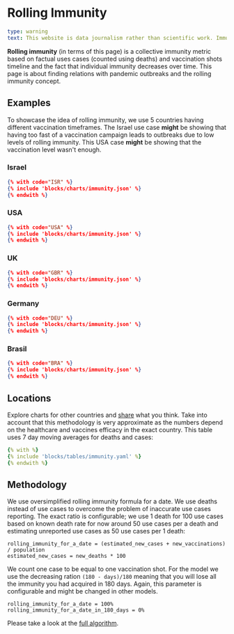 # Rolling Immunity

```yaml remark
type: warning
text: This website is data journalism rather than scientific work. Immunity/antibodies analysis is a complicated matter. You can read more about it, for example, in this <a href="https://www.nature.com/articles/s41591-021-01377-8">scientific paper</a><a href="https://doi.org/10.1038/s41591-021-01377-8"> (DOI)</a>.
```

**Rolling immunity** (in terms of this page) is a collective immunity metric based on factual uses cases (counted using deaths) and vaccination shots timeline and the fact that individual immunity decreases over time.  This page is about finding relations with pandemic outbreaks and the rolling immunity concept.

## Examples

To showcase the idea of rolling immunity, we use 5 countries having different vaccination timeframes. The Israel use case **might** be showing that having too fast of a vaccination campaign leads to outbreaks due to low levels of rolling immunity. This USA case **might** be showing that the vaccination level wasn't enough.

### Israel

```json chart
{% with code="ISR" %}
{% include 'blocks/charts/immunity.json' %}
{% endwith %}
```

### USA

```json chart
{% with code="USA" %}
{% include 'blocks/charts/immunity.json' %}
{% endwith %}
```

### UK

```json chart
{% with code="GBR" %}
{% include 'blocks/charts/immunity.json' %}
{% endwith %}
```

### Germany

```json chart
{% with code="DEU" %}
{% include 'blocks/charts/immunity.json' %}
{% endwith %}
```

### Brasil

```json chart
{% with code="BRA" %}
{% include 'blocks/charts/immunity.json' %}
{% endwith %}
```

## Locations

Explore charts for other countries and [share](forum.html) what you think. Take into account that this methodology is very approximate as the numbers depend on the healthcare and vaccines efficacy in the exact country. This table uses 7 day moving averages for deaths and cases:

```yaml table
{% with %}
{% include 'blocks/tables/immunity.yaml' %}
{% endwith %}
```

## Methodology

We use oversimplified rolling immunity formula for a date. We use deaths instead of use cases to overcome the problem of inaccurate use cases reporting. The exact ratio is configurable; we use 1 death for 100 use cases based on known death rate for now around 50 use cases per a death and estimating unreported use cases as 50 use cases per 1 death:

```
rolling_immunity_for_a_date = (estimated_new_cases + new_vaccinations) / population
estimated_new_cases = new_deaths * 100
```

We count one case to be equal to one vaccination shot. For the model we use the decreasing ration `(180 - days)/180` meaning that you will lose all the immunity you had acquired in 180 days. Again, this parameter is configurable and might be changed in other models.

```
rolling_immunity_for_a_date = 100%
rolling_immunity_for_a_date_in_180_days = 0%
```

Please take a look at the [full algorithm](data.html).
